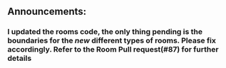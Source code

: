 ## Announcements:
### I updated the rooms code, the only thing pending is the boundaries for the *new* different types of rooms. Please fix accordingly. Refer to the Room Pull request(#87) for further details
